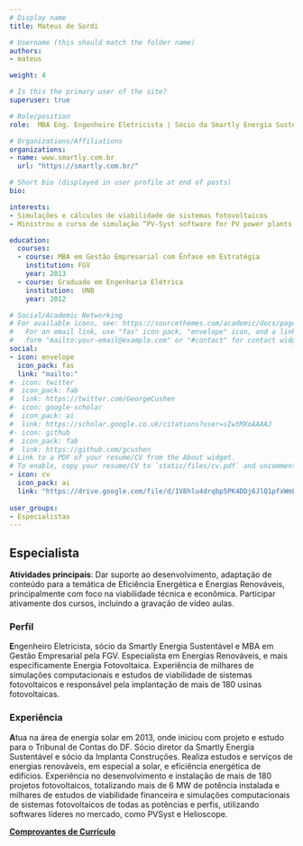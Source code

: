 ```yaml
---
# Display name
title: Mateus de Sordi

# Username (this should match the folder name)
authors:
- mateus

weight: 4

# Is this the primary user of the site?
superuser: true

# Role/position
role:  MBA Eng. Engenheiro Eletricista | Sócio da Smartly Energia Sustentável

# Organizations/Affiliations
organizations:
- name: www.smartly.com.br
  url: "https://smartly.com.br/"

# Short bio (displayed in user profile at end of posts)
bio: 

interests:
- Simulações e cálculos de viabilidade de sistemas fotovoltaicos
- Ministrou o curso de simulação “PV-Syst software for PV power plants evaluation” no  ISSE 2015

education:
  courses:
  - course: MBA em Gestão Empresarial com Ênfase em Estratégia
    institution: FGV
    year: 2013
  - course: Graduado em Engenharia Elétrica
    institution:  UNB
    year: 2012

# Social/Academic Networking
# For available icons, see: https://sourcethemes.com/academic/docs/page-builder/#icons
#   For an email link, use "fas" icon pack, "envelope" icon, and a link in the
#   form "mailto:your-email@example.com" or "#contact" for contact widget.
social:
- icon: envelope
  icon_pack: fas
  link: "mailto:"
#- icon: twitter
#  icon_pack: fab
#  link: https://twitter.com/GeorgeCushen
#- icon: google-scholar
#  icon_pack: ai
#  link: https://scholar.google.co.uk/citations?user=sIwtMXoAAAAJ
#- icon: github
#  icon_pack: fab
#  link: https://github.com/gcushen
# Link to a PDF of your resume/CV from the About widget.
# To enable, copy your resume/CV to `static/files/cv.pdf` and uncomment the lines below.
- icon: cv
  icon_pack: ai
  link: "https://drive.google.com/file/d/1V8hlu4drqbp5PK4DDj6JlQ1pfxWmLQR4/view?usp=sharing"
  
user_groups:
- Especialistas
---
```


## Especialista

**Atividades principais**: Dar suporte ao desenvolvimento, adaptação de conteúdo para a temática de Eficiência Energética e Energias Renováveis, principalmente com foco na viabilidade técnica e econômica.  Participar ativamente dos cursos, incluindo a gravação de vídeo aulas.

### Perfil 

**E**ngenheiro Eletricista, sócio da Smartly Energia Sustentável e MBA em Gestão Empresarial pela FGV. Especialista em Energias Renováveis, e mais especificamente Energia Fotovoltaica. Experiência de milhares de simulações computacionais e estudos de viabilidade de sistemas fotovoltaicos e responsável pela implantação de  mais de 180 usinas fotovoltaicas.

### Experiência

**A**tua na área de energia solar em 2013, onde iniciou com projeto e estudo para o Tribunal de Contas do DF. Sócio diretor da Smartly Energia Sustentável e sócio da Implanta Construções. Realiza estudos e serviços de energias renováveis, em especial a solar, e eficiência energética de edifícios. Experiência no desenvolvimento e instalação de mais de 180 projetos fotovoltaicos,  totalizando mais de 6 MW de potência instalada e milhares de estudos de viabilidade financeira e simulações computacionais de sistemas fotovoltaicos de todas as potências e perfis, utilizando softwares líderes no mercado, como PVSyst e Helioscope.

**[Comprovantes de Currículo](https://drive.google.com/file/d/1B2W-d8-Y6grTJq-12v_tAsa16a1OH7AP/view?usp=sharing)**
